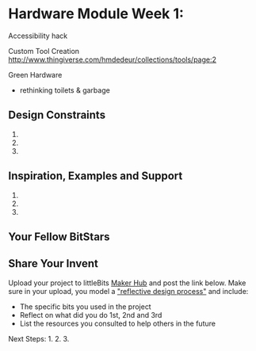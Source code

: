 
# Hardware Module Week 1: 
 Accessibility hack
 
 Custom Tool Creation
 http://www.thingiverse.com/hmdedeur/collections/tools/page:2
 
 Green Hardware
- rethinking toilets & garbage


## Design Constraints
1. 
2. 
3. 

## Inspiration, Examples and Support

1. 
2. 
3. 

## Your Fellow BitStars
### 


### 

## Share Your Invent 
Upload your project to littleBits [Maker Hub](http://littlebits.cc/projects) and post the link below. Make sure in your upload, you model a ["reflective design process"](http://en.wikipedia.org/wiki/Reflective_practice) and include:
- The specific bits you used in the project
- Reflect on what did you do 1st, 2nd and 3rd
- List the resources you consulted to help others in the future

Next Steps:
1. 
2. 
3. 





